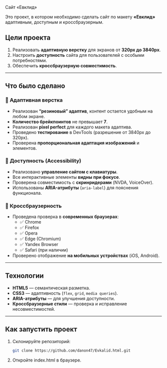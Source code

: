 Сайт «Евклид»

Это проект, в котором необходимо сделать сайт по макету **«Евклид»** адаптивным, доступным и кроссбраузерным.

## Цели проекта
1. Реализовать **адаптивную верстку** для экранов от **320px до 3840px**.
2. Настроить **доступность** сайта для пользователей с особыми потребностями.
3. Обеспечить **кроссбраузерную совместимость**.

---

## Что было сделано

### 🔹 **Адаптивная верстка**
- Реализован **“резиновый” адаптив**, контент остается удобным на любом экране.
- **Количество брейкпоинтов** не превышает **7**.
- Реализован **pixel perfect** для каждого макета адаптива.
- Проведено **тестирование** в DevTools (разрешение от 3840px до 320px).
- Проверена **пропорциональная адаптация изображений** и элементов.

### 🔹 **Доступность (Accessibility)**
- Реализовано **управление сайтом с клавиатуры**.
- Все интерактивные элементы **видны при фокусе**.
- Проверена совместимость с **скринридерами** (NVDA, VoiceOver).
- Использованы **ARIA-атрибуты** (`aria-label`) для пояснения функционала.

### 🔹 **Кроссбраузерность**
- Проведена проверка в **современных браузерах**:
  - ✅ Chrome
  - ✅ Firefox
  - ✅ Opera
  - ✅ Edge (Chromium)
  - ✅ Yandex Browser
  - ✅ Safari (при наличии)
- Проверено отображение **на мобильных устройствах** (iOS, Android).

---

## Технологии
- **HTML5** — семантическая разметка.
- **CSS3** — адаптивность (`flex`, `grid`, `media queries`).
- **ARIA-атрибуты** — для улучшения доступности.
- **Кроссбраузерные стили** — проверка и исправление несовместимостей.

---

## Как запустить проект
1. Склонируйте репозиторий:
   ```sh
   git clone https://github.com/danon47/Evkalid.html.git
2. Откройте index.html в браузере.
